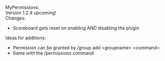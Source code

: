 MyPermissions:<br>
Version 1.2.4 upcoming!<br>
Changes:
- Scoreboard gets reset on enabling AND disabling the plugin

Ideas for additions:
- Permission can be granted by /group add &lt;groupname&gt; &lt;command&gt;
- Same with the /permissions command 
